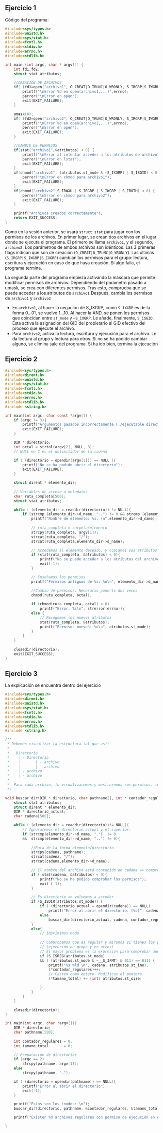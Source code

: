 ## Ejercicio 1
Código del programa: 

```C
#include<sys/types.h>	
#include<unistd.h>		
#include<sys/stat.h>
#include<fcntl.h>		
#include<stdio.h>
#include<errno.h>
#include<stdlib.h>

int main (int argc, char * argv[]) {
	int fd1,fd2;
	struct stat atributos;

	//CREACION DE ARCHIVOS
	if( (fd1=open("archivo1", O_CREAT|O_TRUNC|O_WRONLY, S_IRGRP|S_IWGRP|S_IXGRP))<0) {
		printf("\nError %d en open(archivo1,...)",errno);
		perror("\nError en open");
		exit(EXIT_FAILURE);
	}

	umask(0);
	if( (fd2=open("archivo2", O_CREAT|O_TRUNC|O_WRONLY, S_IRGRP|S_IWGRP|S_IXGRP))<0) {
		printf("\nError %d en open(archivo2,...)",errno);
		perror("\nError en open");
		exit(EXIT_FAILURE);
	}

	//CAMBIO DE PERMISOS
	if(stat("archivo1",&atributos) < 0) {
		printf("\nError al intentar acceder a los atributos de archivo1");
		perror("\nError en lstat");
		exit(EXIT_FAILURE);
	}
	if(chmod("archivo1", (atributos.st_mode & ~S_IXGRP) | S_ISGID) < 0) {
		perror("\nError en chmod para archivo1");
		exit(EXIT_FAILURE);
	}
	if(chmod("archivo2",S_IRWXU | S_IRGRP | S_IWGRP | S_IROTH) < 0) {
		perror("\nError en chmod para archivo2");
		exit(EXIT_FAILURE);
	}

	printf("Archivos creados correctamente");
	return EXIT_SUCCESS;
}
```
Como en la sesión anterior, se usará `struct stat` para jugar con los permisos de los archivos.
En primer lugar, se crean dos archivos en el lugar donde se ejecuta el programa. El primero se llama `archivo1`, y el segundo, `archivo2`. Los parámetros de ambos archivos son idénticos. Las 3 primeras flags indican que son de creación (`O_CREAT|O_TRUNC|O_WRONLY`). Las últimas (`S_IRGRP|S_IWGRP|S_IXGRP`) cambian los permisos para el grupo: lectura, escritura y ejecución en caso de que haya creación. 
Si algo falla, el programa termina.

La segunda parte del programa empieza activando la máscara que permite modificar permisos de archivos. Dependiendo del parámetro pasado a umask, se crea con diferentes permisos. Tras esto, comprueba que se puede acceder a los atributos de `archivo1`
Después, cambia los permisos de `archivo1` y `archivo2`

- En `archivo1`, al hacer la negación de S_IXGRP, como `S_IXGRP` es de la forma 0...01, se vuelve 1...10. Al hacer la AND, se ponen los permisos que coincidan entre `st_mode` y `~S_IXGRP`. Le añade, finalmente, `S_ISGID`. Esta activa la asignación del GID del propietario al GID efectivo del proceso que ejecute el archivo.
- Para `archivo2`, activa la lectura, escritura y ejecución para el archivo. Le da lectura al grupo y lectura para otros.
Si no se ha podido cambiar alguno, se elimina sale del programa. Si ha ido bien, termina la ejecución 

## Ejercicio 2
```c
#include<sys/types.h>	
#include<dirent.h>
#include<unistd.h>		
#include<sys/stat.h>
#include<fcntl.h>		
#include<stdio.h>
#include<errno.h>
#include<stdlib.h>
#include <string.h>

int main(int argc, char const *argv[]) {
    if (argc != 3){
        printf("Argumentos pasados incorrectamente (./ejecutable directorio octal_4_dígitos)");
        exit(EXIT_FAILURE);
    }

    DIR * directorio;
    int octal = strtol(argv[2], NULL, 8);
    // NULL en C es el delimitador de la cadena

    if ( (directorio = opendir(argv[1])) == NULL ){
        printf("No se ha podido abrir el directorio");
        exit(EXIT_FAILURE);
    }

    struct dirent * elemento_dir;
    
    // Variables de acceso a metadatos
    char ruta_completa[500];
    struct stat atributos;

    while ( (elemento_dir = readdir(directorio)) != NULL){
        if (strcmp (elemento_dir->d_name, "..") != 0 && strcmp (elemento_dir->d_name, ".") != 0){
            printf("Nombre de elemento: %s. \n",elemento_dir->d_name);
            
            // ruta_completa = carpeta/elemento
            strcpy(ruta_completa, argv[1]);
            strcat(ruta_completa, "/");
            strcat(ruta_completa,elemento_dir->d_name);

            // Accedemos al elemento deseado, y copiamos sus atributos en `atributos`            
            if (stat(ruta_completa, &atributos) < 0){
                printf("No se puede acceder a los atributos del archivo");
                exit(-1);
            }

            // Enseñamos los permisos 
            printf("Permisos antiguos de %s: %o\n", elemento_dir->d_name, atributos.st_mode);

            //Cambio de permisos. Necesario ponerlo dos veces
            chmod(ruta_completa, octal);
            
            if (chmod(ruta_completa, octal) < 0)
                printf("Error: %s\n", strerror(errno));             
            else {
                // Recogemos los nuevos atributos
                stat(ruta_completa, &atributos);
                printf("Permisos nuevos: %o\n", atributos.st_mode);
            }
        }
    }
    
    closedir(directorio);
    exit(EXIT_SUCCESS);
}
```

## Ejercicio 3
La explicación se encuentra dentro del ejercicio

```c
#include<sys/types.h>	
#include<dirent.h>
#include<unistd.h>		
#include<sys/stat.h>
#include<fcntl.h>		
#include<stdio.h>
#include<errno.h>
#include<stdlib.h>
#include <string.h>

/**
 * Debemos visualizar la estructura tal que así:
 *   
 *   Directorio
 *    | - Directorio
 *    |       | - archivo
 *    |       | - archivo
 *    | - archivo
 *    | - archivo
 * 
 *  Para cada archivo, lo visualizaremos y mostraremos sus permisos, inodo, y su tamaño + cuenta de regulares
 */

void buscar_dir(DIR * directorio, char pathname[], int * contador_regulares, int * tamano_total){
    struct stat atributos;
    struct dirent * elemento_dir;
    DIR * directorio_actual;
    char cadena[500];

    while ( (elemento_dir = readdir(directorio))!= NULL){
        // Ignoraremos el directorio actual y el superior:
        if (strcmp(elemento_dir->d_name, ".")  != 0
        &&  strcmp(elemento_dir->d_name, "..") != 0){
             
            //Ruta de la forma elemento/directorio
            strcpy(cadena, pathname);
            strcat(cadena, "/");
            strcat(cadena,elemento_dir->d_name);

            // El nombre del archivo está contenido en cadena => comprobamos sus permisos
            if ( stat(cadena, &atributos) < 0){
                printf("No se ha podido comprobar los permisos");
                exit (-1);
            }

            // Es directorio => volvemos a acceder
            if (S_ISDIR(atributos.st_mode)) {    
                if ( (directorio_actual = opendir(cadena)) == NULL)
                    printf("Error al abrir el directorio: [%s]", cadena);
                else
                    buscar_dir(directorio_actual, cadena, contador_regulares, tamano_total);
            }
            else{
                // Imprimimos nodo
                
                // Comprobamos que es regular y miramos si tienes los permisos deseados
                // (ejecución en grupo y en otros)
                // El mayor problema es la expresión para comprobar qué permisos son los indicados
                if (S_ISREG(atributos.st_mode)
                && ( (atributos.st_mode & ~__S_IFMT) & 011) == 011) {
                    printf("%s %ld \n", cadena, atributos.st_ino);
                    (*contador_regulares)++;
                    // Casteo como entero. Modificas el puntero
                    (*tamano_total) += (int) atributos.st_size;

                }
            }
        }
    }

    closedir(directorio);
}

int main(int argc, char *argv[]){
    DIR * directorio;
    char pathname[500];
    
    int contador_regulares = 0;
    int tamano_total       = 0;

    // Preparación de directorios
    if (argc == 2)
        strcpy(pathname, argv[1]);
    else
        strcpy(pathname, ".");

    if ( (directorio = opendir(pathname)) == NULL){
        printf("Error al abrir el directorio");
        exit(-1);
    }

    printf("Estos son los inodos: \n");
    buscar_dir(directorio, pathname, &contador_regulares, &tamano_total);

    printf("Existen %d archivos regulares con permiso de ejecución en grupo y otros, y en total ocupan %d bytes", contador_regulares, tamano_total);

}
```